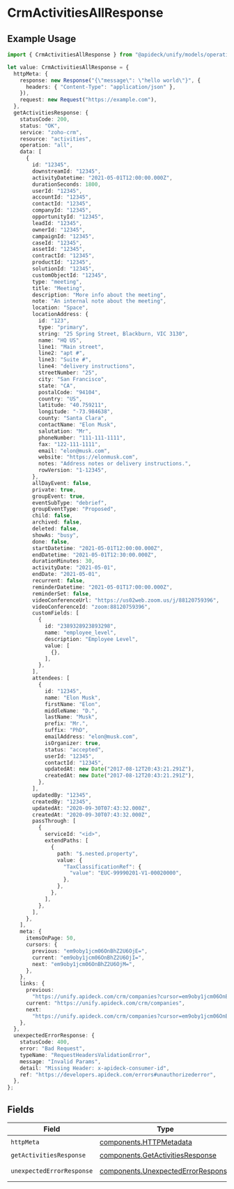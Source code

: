 # CrmActivitiesAllResponse

## Example Usage

```typescript
import { CrmActivitiesAllResponse } from "@apideck/unify/models/operations";

let value: CrmActivitiesAllResponse = {
  httpMeta: {
    response: new Response("{\"message\": \"hello world\"}", {
      headers: { "Content-Type": "application/json" },
    }),
    request: new Request("https://example.com"),
  },
  getActivitiesResponse: {
    statusCode: 200,
    status: "OK",
    service: "zoho-crm",
    resource: "activities",
    operation: "all",
    data: [
      {
        id: "12345",
        downstreamId: "12345",
        activityDatetime: "2021-05-01T12:00:00.000Z",
        durationSeconds: 1800,
        userId: "12345",
        accountId: "12345",
        contactId: "12345",
        companyId: "12345",
        opportunityId: "12345",
        leadId: "12345",
        ownerId: "12345",
        campaignId: "12345",
        caseId: "12345",
        assetId: "12345",
        contractId: "12345",
        productId: "12345",
        solutionId: "12345",
        customObjectId: "12345",
        type: "meeting",
        title: "Meeting",
        description: "More info about the meeting",
        note: "An internal note about the meeting",
        location: "Space",
        locationAddress: {
          id: "123",
          type: "primary",
          string: "25 Spring Street, Blackburn, VIC 3130",
          name: "HQ US",
          line1: "Main street",
          line2: "apt #",
          line3: "Suite #",
          line4: "delivery instructions",
          streetNumber: "25",
          city: "San Francisco",
          state: "CA",
          postalCode: "94104",
          country: "US",
          latitude: "40.759211",
          longitude: "-73.984638",
          county: "Santa Clara",
          contactName: "Elon Musk",
          salutation: "Mr",
          phoneNumber: "111-111-1111",
          fax: "122-111-1111",
          email: "elon@musk.com",
          website: "https://elonmusk.com",
          notes: "Address notes or delivery instructions.",
          rowVersion: "1-12345",
        },
        allDayEvent: false,
        private: true,
        groupEvent: true,
        eventSubType: "debrief",
        groupEventType: "Proposed",
        child: false,
        archived: false,
        deleted: false,
        showAs: "busy",
        done: false,
        startDatetime: "2021-05-01T12:00:00.000Z",
        endDatetime: "2021-05-01T12:30:00.000Z",
        durationMinutes: 30,
        activityDate: "2021-05-01",
        endDate: "2021-05-01",
        recurrent: false,
        reminderDatetime: "2021-05-01T17:00:00.000Z",
        reminderSet: false,
        videoConferenceUrl: "https://us02web.zoom.us/j/88120759396",
        videoConferenceId: "zoom:88120759396",
        customFields: [
          {
            id: "2389328923893298",
            name: "employee_level",
            description: "Employee Level",
            value: [
              {},
            ],
          },
        ],
        attendees: [
          {
            id: "12345",
            name: "Elon Musk",
            firstName: "Elon",
            middleName: "D.",
            lastName: "Musk",
            prefix: "Mr.",
            suffix: "PhD",
            emailAddress: "elon@musk.com",
            isOrganizer: true,
            status: "accepted",
            userId: "12345",
            contactId: "12345",
            updatedAt: new Date("2017-08-12T20:43:21.291Z"),
            createdAt: new Date("2017-08-12T20:43:21.291Z"),
          },
        ],
        updatedBy: "12345",
        createdBy: "12345",
        updatedAt: "2020-09-30T07:43:32.000Z",
        createdAt: "2020-09-30T07:43:32.000Z",
        passThrough: [
          {
            serviceId: "<id>",
            extendPaths: [
              {
                path: "$.nested.property",
                value: {
                  "TaxClassificationRef": {
                    "value": "EUC-99990201-V1-00020000",
                  },
                },
              },
            ],
          },
        ],
      },
    ],
    meta: {
      itemsOnPage: 50,
      cursors: {
        previous: "em9oby1jcm06OnBhZ2U6OjE=",
        current: "em9oby1jcm06OnBhZ2U6OjI=",
        next: "em9oby1jcm06OnBhZ2U6OjM=",
      },
    },
    links: {
      previous:
        "https://unify.apideck.com/crm/companies?cursor=em9oby1jcm06OnBhZ2U6OjE%3D",
      current: "https://unify.apideck.com/crm/companies",
      next:
        "https://unify.apideck.com/crm/companies?cursor=em9oby1jcm06OnBhZ2U6OjM",
    },
  },
  unexpectedErrorResponse: {
    statusCode: 400,
    error: "Bad Request",
    typeName: "RequestHeadersValidationError",
    message: "Invalid Params",
    detail: "Missing Header: x-apideck-consumer-id",
    ref: "https://developers.apideck.com/errors#unauthorizederror",
  },
};
```

## Fields

| Field                                                                                    | Type                                                                                     | Required                                                                                 | Description                                                                              |
| ---------------------------------------------------------------------------------------- | ---------------------------------------------------------------------------------------- | ---------------------------------------------------------------------------------------- | ---------------------------------------------------------------------------------------- |
| `httpMeta`                                                                               | [components.HTTPMetadata](../../models/components/httpmetadata.md)                       | :heavy_check_mark:                                                                       | N/A                                                                                      |
| `getActivitiesResponse`                                                                  | [components.GetActivitiesResponse](../../models/components/getactivitiesresponse.md)     | :heavy_minus_sign:                                                                       | Activities                                                                               |
| `unexpectedErrorResponse`                                                                | [components.UnexpectedErrorResponse](../../models/components/unexpectederrorresponse.md) | :heavy_minus_sign:                                                                       | Unexpected error                                                                         |